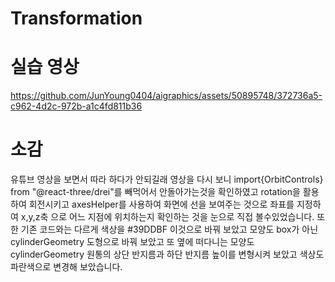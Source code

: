 # Transformation


# 실습 영상


https://github.com/JunYoung0404/aigraphics/assets/50895748/372736a5-c962-4d2c-972b-a1c4fd811b36


# 소감
유튜브 영상을 보면서 따라 하다가 안되길래 영상을 다시 보니 import{OrbitControls} from "@react-three/drei"를 빼먹어서 안돌아가는것을 확인하였고 rotation을 활용하여 회전시키고 axesHelper를 사용하여 화면에 선을 보여주는 것으로 좌표를 지정하여 x,y,z축 으로 어느 지점에 위치하는지 확인하는 것을 눈으로 직접 볼수있었습니다. 또한 기존 코드와는 다르게 색상을 #39DDBF 이것으로 바꿔 보았고 모양도 box가 아닌 cylinderGeometry 도형으로 바꿔 보았고 또 옆에 떠다니는 모양도 cylinderGeometry 원통의 상단 반지름과 하단 반지름 높이를 변형시켜 보았고 색상도 파란색으로 변경해 보았습니다.


